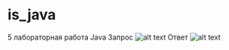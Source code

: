 # is_java
5 лабораторная работа Java
Запрос
![alt text](https://sun9-62.userapi.com/c854224/v854224619/221a3d/eLRgjyaIc2M.jpg) 
Ответ
![alt text](https://sun9-33.userapi.com/c854224/v854224619/221a47/i62GWtWV8N4.jpg) 

